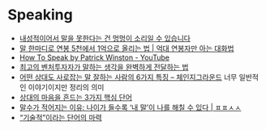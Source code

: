Speaking
========

* [내성적이어서 말을 못한다는 건 멍멍이 소리일 수 있습니다](http://outstanding.kr/smalltalkkk20170524/)
* [말 한마디로 연봉 5천에서 1억으로 올리는 법 | 억대 연봉자만 아는 대화법](https://www.youtube.com/watch?v=Mda9mjI42cg)
* [How To Speak by Patrick Winston - YouTube](https://www.youtube.com/watch?v=Unzc731iCUY)
* [최고의 벤처투자자가 말하는 생각을 완벽하게 전달하는 법](https://brunch.co.kr/@rickeygo/382)
* [어떤 상대도 사로잡는 말 잘하는 사람의 6가지 특징 – 체인지그라운드](http://thechangeground.com/archives/16931) 너무 일반적인 이야기이지만 정리의 의미
* [상대의 마음을 흔드는 3가지 핵심 단어](http://moneyman.kr/archives/4595)
* [말수가 적어지는 이유: 나이가 들수록 ‘내 말’이 나를 해칠 수 있다 | ㅍㅍㅅㅅ](https://ppss.kr/archives/250806)
* [“기술적”이라는 단어의 마력](https://www.sungdoo.dev/opinion/magic-of-word-technical)
